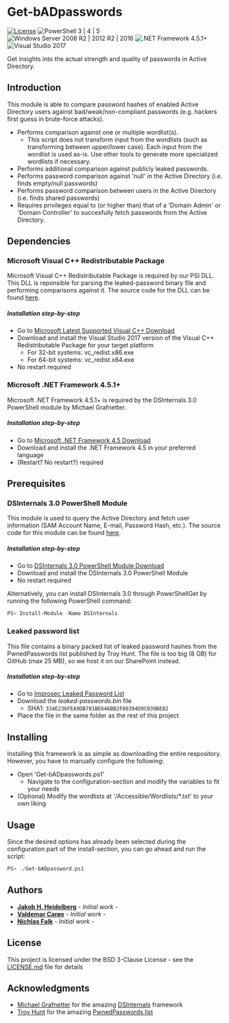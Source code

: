 # Get-bADpasswords
[![License](https://img.shields.io/badge/License-BSD%203--Clause-orange.svg)](https://opensource.org/licenses/BSD-3-Clause) ![PowerShell 3 | 4 | 5](https://img.shields.io/badge/PowerShell-3%20|%204%20|%205-0000FF.svg) ![Windows Server 2008 R2 | 2012 R2 | 2016](https://img.shields.io/badge/Windows%20Server-2008%20R2%20|%202012%20R2%20|%202016-007bb8.svg) ![.NET Framework 4.5.1+](https://img.shields.io/badge/.NET%20Framework-4.5.1%2B-007FFF.svg) ![Visual Studio 2017](https://img.shields.io/badge/Visual%20Studio-2017-383278.svg)

Get insights into the actual strength and quality of passwords in Active Directory.

## Introduction
This module is able to compare password hashes of enabled Active Directory users against bad/weak/non-compliant passwords (e.g. hackers first guess in brute-force attacks).
* Performs comparison against one or multiple wordlist(s).
  * This script does not transform input from the wordlists (such as transforming between upper/lower case). Each input from the wordlist is used as-is. Use other tools to generate more specialized wordlists if necessary.
* Performs additional comparison against publicly leaked passwords.
* Performs password comparison against 'null' in the Active Directory (i.e. finds empty/null passwords)
* Performs password comparison between users in the Active Directory (i.e. finds shared passwords)
* Requires privileges equal to (or higher than) that of a 'Domain Admin' or 'Domain Controller' to succesfully fetch passwords from the Active Directory.

## Dependencies

### Microsoft Visual C++ Redistributable Package
Microsoft Visual C++ Redistributable Package is required by our PSI DLL. This DLL is reponsible for parsing the leaked-password binary file and performing comparisons against it. The source code for the DLL can be found [here](./Source).

##### Installation step-by-step
* Go to [Microsoft Latest Supported Visual C++ Download](https://support.microsoft.com/en-us/help/2977003/the-latest-supported-visual-c-downloads)
* Download and install the Visual Studio 2017 version of the Visual C++ Redistributable Package for your target platform
  * For 32-bit systems: vc_redist.x86.exe
  * For 64-bit systems: vc_redist.x64.exe
* No restart required

### Microsoft .NET Framework 4.5.1+
Microsoft .NET Framework 4.5.1+ is required by the DSInternals 3.0 PowerShell module by Michael Grafnetter.

##### Installation step-by-step
* Go to [Microsoft .NET Framework 4.5 Download](https://www.microsoft.com/en-us/download/details.aspx?id=30653)
* Download and install the .NET Framework 4.5 in your preferred language
* (Restart? No restart?) required

## Prerequisites

### DSInternals 3.0 PowerShell Module
This module is used to query the Active Directory and fetch user information (SAM Account Name, E-mail, Password Hash, etc.). The source code for this module can be found [here](https://github.com/MichaelGrafnetter/DSInternals).

##### Installation step-by-step
* Go to [DSInternals 3.0 PowerShell Module Download](https://www.powershellgallery.com/packages/DSInternals/3.0)
* Download and install the DSInternals 3.0 PowerShell Module
* No restart required

Alternatively, you can install DSInternals 3.0 through PowerShellGet by running the following PowerShell command:
```powershell
PS> Install-Module -Name DSInternals
```

### Leaked password list
This file contains a binary packed list of leaked password hashes from the PwnedPasswords list published by Troy Hunt. The file is too big (8 GB) for GitHub (max 25 MB), so we host it on our SharePoint instead. 

##### Installation step-by-step
* Go to [Improsec Leaked Password List](https://improsec-my.sharepoint.com/:u:/p/jhh/EdyYIoFELcZBle_0OQX6D1MB51mgZLZQqNx1ELrBs3D_DQ?e=waNigh)
* Download the _leaked-passwords.bin_ file
  * SHA1: `334E236FEA9DB781BE646BB2F80394D9C039BE02`
* Place the file in the same folder as the rest of this project

## Installing
Installing this framework is as simple as downloading the entire respository. However, you have to manually configure the following:
* Open 'Get-bADpasswords.ps1'
  * Navigate to the configuration-section and modify the variables to fit your needs
* (Optional) Modify the wordlists at '<path>/Accessible/Wordlists/*.txt' to your own liking

## Usage
Since the desired options has already been selected during the configuration part of the install-section, you can go ahead and run the script:
```powershell
PS> ./Get-bADpassword.ps1
```

## Authors

* [**Jakob H. Heidelberg**](https://github.com/ZilentJack) - *Initial work* - 
* [**Valdemar Carøe**](https://github.com/VirtualPuppet) - *Initial work* - 
* [**Nichlas Falk**](https://github.com/...) - *Initial work* - 

## License

This project is licensed under the BSD 3-Clause License - see the [LICENSE.md](LICENSE.md) file for details

## Acknowledgments

* [Michael Grafnetter](https://github.com/MichaelGrafnetter) for the amazing [DSInternals](https://github.com/MichaelGrafnetter/DSInternals) framework
* [Troy Hunt](https://github.com/troyhunt) for the amazing [PwnedPasswords list](https://haveibeenpwned.com/Passwords)
